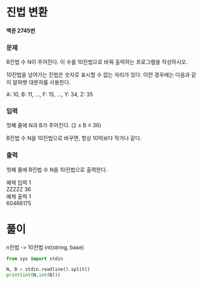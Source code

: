 # 진법 변환
#### 백준 2745번
### 문제
B진법 수 N이 주어진다. 이 수를 10진법으로 바꿔 출력하는 프로그램을 작성하시오.           
         
10진법을 넘어가는 진법은 숫자로 표시할 수 없는 자리가 있다. 이런 경우에는 다음과 같이 알파벳 대문자를 사용한다.          
        
A: 10, B: 11, ..., F: 15, ..., Y: 34, Z: 35          

### 입력
첫째 줄에 N과 B가 주어진다. (2 ≤ B ≤ 36)           

B진법 수 N을 10진법으로 바꾸면, 항상 10억보다 작거나 같다.

### 출력
첫째 줄에 B진법 수 N을 10진법으로 출력한다.          
        
예제 입력 1        
ZZZZZ 36    
예제 출력 1        
60466175     

# 풀이
n진법 -> 10진법
int(string, base)
```python
from sys import stdin

N, B = stdin.readline().split()
print(int(N,int(B)))
```
